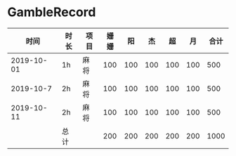 # GambleRecord
时间 | 时长 | 项目 | 姗姗 | 阳 | 杰 | 超 | 月 | 合计
---- | --- | --- | --- | --- | --- | --- | --- | ---
2019-10-01 | 1h | 麻将 | 100 | 100 | 100 | 100 | 100 | 500
2019-10-7 | 2h | 麻将 | 100 | 100 | 100 | 100 | 100 | 500
2019-10-11 | 2h | 麻将 | 100 | 100 | 100 | 100 | 100 | 500
 |  | 总计 | | 200 | 200 | 200 | 200 | 200 | 1000
